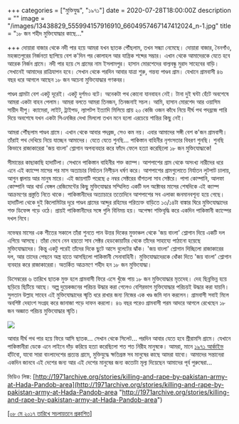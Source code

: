 +++
categories = ["মুক্তিযুদ্ধ", "১৯৭১"]
date = 2020-07-28T18:00:00Z
description = ""
image = "/images/13438829_555994157916910_6604957467147412024_n-1.jpg"
title = "১৮ জন শহীদ মুক্তিযোদ্ধার কাছে..."

+++
দোয়ারা বাজার থেকে নদী পার হয়ে আমরা যখন ছাতক পৌঁছলাম, তখন সন্ধ্যা নেমেছে। দোয়ারা বাজার, নৈনগাঁও, মহব্বতপুরের নির্জনতা ছাপিয়ে বেশ ক'দিন পর কোলাহল আর যান্ত্রিক শব্দের সম্ভার। এখান থেকে আমাদেরকে যেতে হবে আরেক নির্জন গ্রামে। নদী পার হয়ে সে গ্রামের নাম ইসলামপুর। হাসান মোরশেদের বাল্যবন্ধু মুরাদ সাহেবের বাড়ি। সেখানেই আমাদের রাত্রিযাপন হবে। সেখান থেকে পরদিন আবার যাত্রা শুরু, গন্তব্য পাণ্ডব গ্রাম। যেখানে গ্রামবাসী ৪৬ বছর ধরে আগলে আছেন ১৮ জন অচেনা মুক্তিযোদ্ধার গণকবর।

পাণ্ডব গ্রামটা বেশ একটু দূরেই। একটু দুর্গমও বটে। অনেকটা পথ কোনো যানবাহন নেই। টানা দুই ঘন্টা হেঁটে অবশেষে আমরা একটা বাহন পেলাম। আমরা বলতে আমরা তিনজন, তিনজনাই সচল। আমি, হাসান মোরশেদ আর ওয়াসিম সায়ীদ দীপু। ক্যামেরা, লাইট, ট্রাইপড, ল্যাপটপ ইত্যাদি মিলিয়ে প্রায় ২০ কেজি ওজন কাঁধে নিয়ে দীর্ঘ পথ পদব্রজে পারি দিয়ে অবশেষে যখন একটা সিএনজির দেখা মিললো তখন মনে হলো এরচেয়ে শান্তির কিছু নেই।

আমরা পৌঁছলাম পাণ্ডব গ্রামে। এখান থেকে আবার পদব্রজ, সেও কম নয়। এবার আমাদের সঙ্গী বেশ ক'জন গ্রামবাসী। তাঁরাই পথ দেখিয়ে নিয়ে যাচ্ছেন আমাদের। যেতে যেতে শুনছি... পাকিস্তান বাহিনীর নৃশংসতার বিবরণ শুনছি। শুনছি কিভাবে রাজাকারেরা 'জয় বাংলা' শ্লোগান অপব্যবহার করে ফাঁদে ফেলে হত্যা করেছিলো ১৮ জন মুক্তিযোদ্ধাকে!

সীমান্তের কাছাকাছি হাদাটিলা। সেখানে পাকিস্তান বাহিনীর শক্ত ক্যাম্প। আশপাশের গ্রাম থেকে অসংখ্য নারীদের ধরে এনে এই ক্যাম্পে মাসের পর মাস অত্যাচার নির্যাতন নিপীড়ন ধর্ষণ করে। আশপাশের গ্রামগুলোতে নির্যাতন লুটপাট চালায়, আগুন জ্বালায় আর মানুষ মারে। এই জায়গাটি পরেছে ৫ নম্বর সেক্টরের বাঁশতলা সাব সেক্টরে। পাপা কোম্পানি, আলফা কোম্পানি আর থার্ড বেঙ্গল রেজিমেন্টের কিছু মুক্তিযোদ্ধার সম্মিলিত একটি দল অক্টোবর মাসের শেষদিকে এই ক্যাম্প আক্রমণের প্রস্তুতি নিতে থাকে। পাকিস্তানীদের অত্যাচারে ততোদিনে আশপাশের সব এলাকা জনমানবশূন্য হয়ে গেছে। হাদাটিলা থেকে দুই কিলোমিটার দূরে পাণ্ডব গ্রামের আব্দুর রহিমের পরিত্যক্ত বাড়িতে ১৩/১৪টা বাঙ্কার ঘিরে মুক্তিযোদ্ধাদের শক্ত ডিফেন্স গড়ে ওঠে। প্রায়ই পাকিস্তানীদের সঙ্গে গুলি বিনিময় হয়। অপেক্ষা শক্তিবৃদ্ধি করে একদিন পাকিস্তানী ক্যাম্পের দখল নিবে।

নভেম্বর মাসের এক শীতের সকালে তাঁরা শুনতে পান উত্তর দিকের মুক্তাঞ্চল থেকে 'জয় বাংলা' শ্লোগান দিয়ে একটি দল এগিয়ে আসছে। তাঁরা ভেবে নেন হয়তো সাব সেক্টর হেডকোয়ার্টার থেকে তাঁদের সাহায্যে পাঠানো হয়েছে মুক্তিযোদ্ধাদের। কিন্তু একটু পরেই তাঁদের দিকে ছুটে আসে বুলেটের ঝাঁক। 'জয় বাংলা' শ্লোগান দিচ্ছিলো রাজাকারের দল, আর তাদের পেছনে অস্ত্র হাতে আসছিলো পাকিস্তানী সেনাবাহিনী। মুক্তিযোদ্ধাদেরকে ধোঁকা দিতে 'জয় বাংলা' শ্লোগান ব্যবহার করে রাজাকারেরা। অতর্কিত আক্রমণে শহীদ হন ১৮ জন মুক্তিযোদ্ধা।

ডিসেম্বরের ৬ তারিখে ছাতক মুক্ত হলে গ্রামবাসী ফিরে এসে খুঁজে পায় ১৮ জন মুক্তিযোদ্ধার মৃতদেহ। দেহ ছিন্নভিন্ন হয়ে ছড়িয়ে ছিটিয়ে আছে। অল্প দুয়েকজনের পরিচয় উদ্ধার করা গেলেও বেশিরভাগ মুক্তিযোদ্ধার পরিচয়ই উদ্ধার করা যায়নি। সুলতান উল্লাহ সাহেব এই মুক্তিযোদ্ধাদের স্মৃতি ধরে রাখার জন্য নিজের এক খণ্ড জমি দান করলেন। গ্রামবাসী সবাই মিলে অবশিষ্ট দেহাংশ সংগ্রহ করে জানাজা পড়ে দাফন করলো। ৪৬ বছর পরেও গ্রামবাসী পরম আদরে আগলে রেখেছেন ১৮ জন অজ্ঞাত পরিচয় মুক্তিযোদ্ধার স্মৃতি।

![](https://photos.smugmug.com/My-First-Gallery/i-jh45ksG/0/4bc6f7bd/M/IMG_0062-M.jpg)

আবার দীর্ঘ পথ পার হয়ে ফিরে আসি ছাতক... সেখান থেকে সিলেট... পরদিন আবার যেতে হবে শ্রীরামসি গ্রামে। যেখানে পাকিস্তানীরা ডেকে এনে লাইনে দাঁড় করিয়ে হত্যা করেছিলো শত শত নিরীহ মানুষকে। আমরা, মানে [১৯৭১ আর্কাইভ](http://1971archive.org/) হাঁটবো, যাবো সারা বাংলাদেশের প্রত্যন্ত গ্রামে, মুক্তিযুদ্ধে ক্ষতিগ্রস্ত সব মানুষের কাছে আমরা যাবো। আমাদের সন্তানেরা একদিন জানবে এই দেশের জন্য আর এই দেশের মানুষের জন্য কতোটা মূল্য দিয়েছেন আমাদের পূর্ব পুরুষেরা...

ভিডিও লিঙ্ক: [http://1971archive.org/stories/killing-and-rape-by-pakistan-army-at-Hada-Pandob-area](http://1971archive.org/stories/killing-and-rape-by-pakistan-army-at-Hada-Pandob-area "http://1971archive.org/stories/killing-and-rape-by-pakistan-army-at-Hada-Pandob-area")

[\[০৮ মে ২০১৭ তারিখে সচলায়তনে প্রকাশিত\]](http://www.sachalayatan.com/nazrul_islam/56573)
